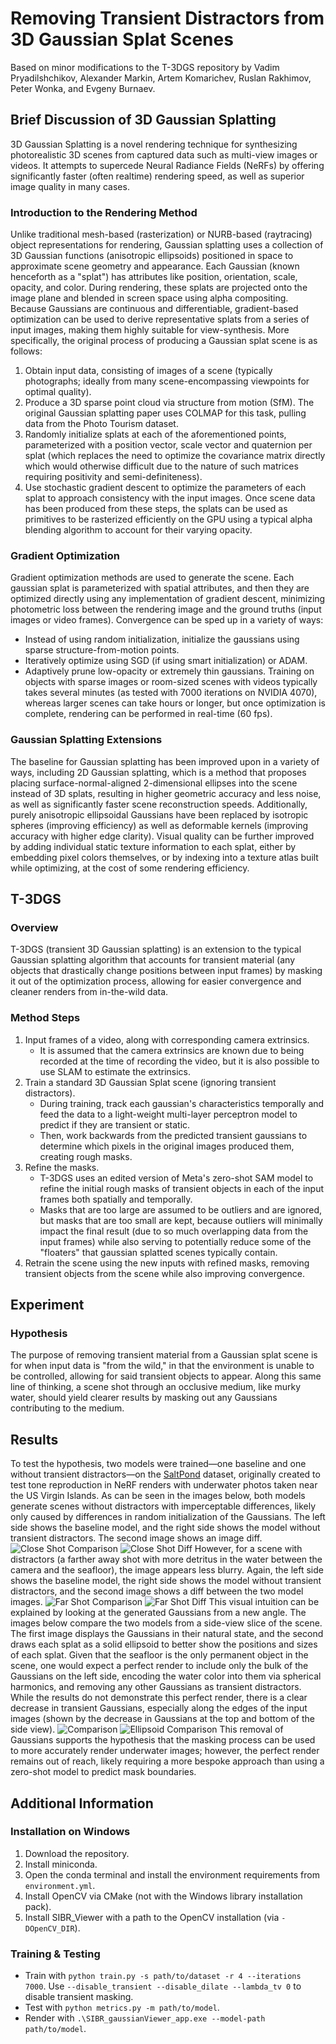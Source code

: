 # Removing Transient Distractors from 3D Gaussian Splat Scenes
Based on minor modifications to the T-3DGS repository by Vadim Pryadilshchikov, Alexander Markin, Artem Komarichev, Ruslan Rakhimov, Peter Wonka, and Evgeny Burnaev.
## Brief Discussion of 3D Gaussian Splatting
3D Gaussian Splatting is a novel rendering technique for synthesizing photorealistic 3D scenes from captured data such as multi-view images or videos.  It attempts to supercede Neural Radiance Fields (NeRFs) by offering significantly faster (often realtime) rendering speed, as well as superior image quality in many cases.
### Introduction to the Rendering Method
Unlike traditional mesh-based (rasterization) or NURB-based (raytracing) object representations for rendering, Gaussian splatting uses a collection of 3D Gaussian functions (anisotropic ellipsoids) positioned in space to approximate scene geometry and appearance.  Each Gaussian (known henceforth as a "splat") has attributes like position, orientation, scale, opacity, and color. During rendering, these splats are projected onto the image plane and blended in screen space using alpha compositing.  Because Gaussians are continuous and differentiable, gradient-based optimization can be used to derive representative splats from a series of input images, making them highly suitable for view-synthesis.
More specifically, the original process of producing a Gaussian splat scene is as follows:
1. Obtain input data, consisting of images of a scene (typically photographs; ideally from many scene-encompassing viewpoints for optimal quality).
2. Produce a 3D sparse point cloud via structure from motion (SfM).  The original Gaussian splatting paper uses COLMAP for this task, pulling data from the Photo Tourism dataset.
3. Randomly initialize splats at each of the aforementioned points, parameterized with a position vector, scale vector and quaternion per splat (which replaces the need to optimize the covariance matrix directly which would otherwise difficult due to the nature of such matrices requiring positivity and semi-definiteness).
4. Use stochastic gradient descent to optimize the parameters of each splat to approach consistency with the input images.
Once scene data has been produced from these steps, the splats can be used as primitives to be rasterized efficiently on the GPU using a typical alpha blending algorithm to account for their varying opacity.
### Gradient Optimization
Gradient optimization methods are used to generate the scene.  Each gaussian splat is parameterized with spatial attributes, and then they are optimized directly using any implementation of gradient descent, minimizing photometric loss between the rendering image and the ground truths (input images or video frames).  Convergence can be sped up in a variety of ways:
- Instead of using random initialization, initialize the gaussians using sparse structure-from-motion points.
- Iteratively optimize using SGD (if using smart initialization) or ADAM.
- Adaptively prune low-opacity or extremely thin gaussians.
Training on objects with sparse images or room-sized scenes with videos typically takes several minutes (as tested with 7000 iterations on NVIDIA 4070), whereas larger scenes can take hours or longer, but once optimization is complete, rendering can be performed in real-time (60 fps).
### Gaussian Splatting Extensions
The baseline for Gaussian splatting has been improved upon in a variety of ways, including 2D Gaussian splatting, which is a method that proposes placing surface-normal-aligned 2-dimensional ellipses into the scene instead of 3D splats, resulting in higher geometric accuracy and less noise, as well as significantly faster scene reconstruction speeds.  Additionally, purely anisotropic ellipsoidal Gaussians have been replaced by isotropic spheres (improving efficiency) as well as deformable kernels (improving accuracy with higher edge clarity).  Visual quality can be further improved by adding individual static texture information to each splat, either by embedding pixel colors themselves, or by indexing into a texture atlas built while optimizing, at the cost of some rendering efficiency.
## T-3DGS
### Overview
T-3DGS (transient 3D Gaussian splatting) is an extension to the typical Gaussian splatting algorithm that accounts for transient material (any objects that drastically change positions between input frames) by masking it out of the optimization process, allowing for easier convergence and cleaner renders from in-the-wild data.
### Method Steps
1. Input frames of a video, along with corresponding camera extrinsics.
	- It is assumed that the camera extrinsics are known due to being recorded at the time of recording the video, but it is also possible to use SLAM to estimate the extrinsics.
2. Train a standard 3D Gaussian Splat scene (ignoring transient distractors).
	- During training, track each gaussian's characteristics temporally and feed the data to a light-weight multi-layer perceptron model to predict if they are transient or static.
	- Then, work backwards from the predicted transient gaussians to determine which pixels in the original images produced them, creating rough masks.
3. Refine the masks.
	- T-3DGS uses an edited version of Meta's zero-shot SAM model to refine the initial rough masks of transient objects in each of the input frames both spatially and temporally.
	- Masks that are too large are assumed to be outliers and are ignored, but masks that are too small are kept, because outliers will minimally impact the final result (due to so much overlapping data from the input frames) while also serving to potentially reduce some of the "floaters" that gaussian splatted scenes typically contain.
4. Retrain the scene using the new inputs with refined masks, removing transient objects from the scene while also improving convergence.
## Experiment
### Hypothesis
The purpose of removing transient material from a Gaussian splat scene is for when input data is "from the wild," in that the environment is unable to be controlled, allowing for said transient objects to appear.  Along this same line of thinking, a scene shot through an occlusive medium, like murky water, should yield clearer results by masking out any Gaussians contributing to the medium.
## Results
To test the hypothesis, two models were trained—one baseline and one without transient distractors—on the [SaltPond](https://drive.google.com/file/d/1gItZkfEFmXZzIRh5b6wXeWD6GappX-QN/view) dataset, originally created to test tone reproduction in NeRF renders with underwater photos taken near the US Virgin Islands.
As can be seen in the images below, both models generate scenes without distractors with imperceptable differences, likely only caused by differences in random initialization of the Gaussians.  The left side shows the baseline model, and the right side shows the model without transient distractors.  The second image shows an image diff.
![Close Shot Comparison](./close_shot.png)
![Close Shot Diff](./close_diff.png)
However, for a scene with distractors (a farther away shot with more detritus in the water between the camera and the seafloor), the image appears less blurry.  Again, the left side shows the baseline model, the right side shows the model without transient distractors, and the second image shows a diff between the two model images.
![Far Shot Comparison](./far_shot.png)
![Far Shot Diff](./far_diff.png)
This visual intuition can be explained by looking at the generated Gaussians from a new angle.  The images below compare the two models from a side-view slice of the scene.  The first image displays the Gaussians in their natural state, and the second draws each splat as a solid ellipsoid to better show the positions and sizes of each splat.  Given that the seafloor is the only permanent object in the scene, one would expect a perfect render to include only the bulk of the Gaussians on the left side, encoding the water color into them via spherical harmonics, and removing any other Gaussians as transient distractors.  While the results do not demonstrate this perfect render, there is a clear decrease in transient Gaussians, especially along the edges of the input images (shown by the decrease in Gaussians at the top and bottom of the side view).
![Comparison](./side_comparison.png)
![Ellipsoid Comparison](./ellipsoid_comparison.png)
This removal of Gaussians supports the hypothesis that the masking process can be used to more accurately render underwater images; however, the perfect render remains out of reach, likely requiring a more bespoke approach than using a zero-shot model to predict mask boundaries.
## Additional Information
### Installation on Windows
1. Download the repository.
2. Install miniconda.
3. Open the conda terminal and install the environment requirements from `environment.yml`.
4. Install OpenCV via CMake (not with the Windows library installation pack).
5. Install SIBR_Viewer with a path to the OpenCV installation (via `-DOpenCV_DIR`). 
### Training & Testing
- Train with `python train.py -s path/to/dataset -r 4 --iterations 7000`.  Use `--disable_transient --disable_dilate --lambda_tv 0` to disable transient masking.
- Test with `python metrics.py -m path/to/model`.
- Render with `.\SIBR_gaussianViewer_app.exe --model-path path/to/model`.